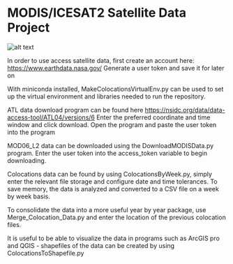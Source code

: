 # MODIS/ICESAT2 Satellite Data Project 

![alt text](https://github.com/wndrsn1/MODIS-ICESAT2-Satellite-Data/blob/main/Colocation_Data/Heat%20Density%20Map.png)

In order to use access satellite data, first create an account here: https://www.earthdata.nasa.gov/
  Generate a user token and save it for later on
  
With miniconda installed, MakeColocationsVirtualEnv.py can be used to set up the virtual environment and libraries needed to run the repository.

ATL data download program can be found here https://nsidc.org/data/data-access-tool/ATL04/versions/6
  Enter the preferred coordinate and time window and click download. Open the program and paste the user token into the program

MOD06_L2 data can be downloaded using the DownloadMODISData.py program. Enter the user token into the access_token variable to begin downloading.

Colocations data can be found by using ColocationsByWeek.py, simply enter the relevant file storage and configure date and time tolerances. To save memory, the data is analyzed and converted to a CSV file on a week by week basis.

To consolidate the data into a more useful year by year package, use Merge_Colocation_Data.py and enter the location of the previous colocation files. 

It is useful to be able to visualize the data in programs such as ArcGIS pro and QGIS - shapefiles of the data can be created by using ColocationsToShapefile.py 

